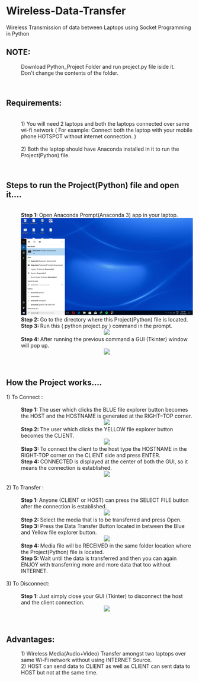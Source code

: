 # Wireless-Data-Transfer
Wireless Transmission of data between Laptops using Socket Programming in Python
<dl><dt><h2>NOTE:</h2><dt>
  <dd>Download Python_Project Folder and run project.py file iside it.</dd>
  <dd>Don't change the contents of the folder.</dd>
<dl><br>
  <dt><h2>Requirements: </h2></dt><br>
<dd>1) You will need 2 laptops and both the laptops connected over same wi-fi network ( For example: Connect both the laptop with your mobile phone HOTSPOT without internet connection. )<br><br>
  2) Both the laptop should have Anaconda installed in it to run the Project(Python) file. </dd>
</dl>
<br>
<dl><dt><h2>Steps to run the Project(Python) file and open it.…</h2></dt><br>
  <dd><b>Step 1: </b> Open Anaconda Prompt(Anaconda 3) app in your laptop.<br>
    <center><img src="image/search.png"></center></dd>
  <dd><b>Step 2: </b>Go to the directory where this Project(Python) file is located.<br></dd>
  <dd><b>Step 3: </b>Run this ( python project.py ) command in the prompt.<br>
    <center><img src="goto_directory"></center></dd>
  <dd><b>Step 4: </b>After running the previous command a GUI (Tkinter) window will pop up.<br>
  <center><img src="gui.png"></center></dd>
 </dl>
 <br>
 <dl><h2>How the Project works….</h2>
 <dt>1) To Connect :</dt><br>
  <dd><b>Step 1: </b>The user which clicks the BLUE file explorer button becomes the HOST and the HOSTNAME is generated at the RIGHT–TOP corner.<br>
    <center><img src="hostname.png"></center></dd>
  <dd><b>Step 2: </b>The user which clicks the YELLOW file explorer button becomes the CLIENT.<br>
    <center><img src="client.png"></center></dd>
  <dd><b>Step 3: </b>To connect the client to the host type the HOSTNAME in the RIGHT-TOP corner on the CLIENT side and press ENTER.<br</dd>
  <dd><b>Step 4: </b>CONNECTED is displayed at the center of both the GUI, so it means the connection is established.<br>
    <center><img src="complete.png"></center></dd>
  <br>
  <dt>2) To Transfer :</dt><br>
  <dd><b>Step 1: </b>Anyone (CLIENT or HOST) can press the SELECT FILE button after the connection is established.<br>
    <center><img src="cl1.png"></center></dd>
  <dd><b>Step 2: </b>Select the media that is to be transferred and press Open.<br></dd>
  <dd><b>Step 3: </b>Press the Data Transfer Button located in between the Blue and Yellow file explorer button.<br>
    <center><img src="cl2.png"></center></dd>
  <dd><b>Step 4: </b>Media file will be RECEIVED in the same folder location where the Project(Python) file is located.<br></dd>
  <dd><b>Step 5: </b>Wait until the data is transferred and then you can again ENJOY with transferring more and more data that too without INTERNET.<br></dd>
  <br>
  <dt>3) To Disconnect:</dt><br>
  <dd><b>Step 1: </b>Just simply close your GUI (Tkinter) to disconnect the host and the client connection.<br>
    <center><img src="cl3.png"></center></dd>
</dl>
<br>
  <dl><dt><h2>Advantages: </h2></dt>
  <dd>1) Wireless Media(Audio+Video) Transfer amongst two laptops over same Wi-Fi network without using INTERNET Source.</dd>
  <dd>2) HOST can send data to CLIENT as well as CLIENT can sent data to HOST but not at the same time.</dd>
  </dl>
